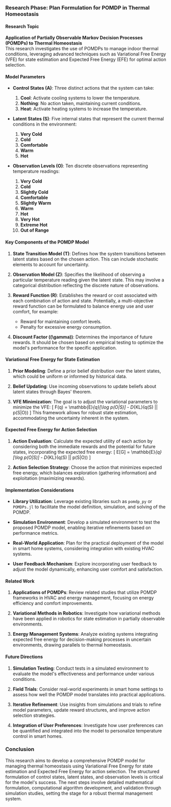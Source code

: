 ### Research Phase: Plan Formulation for POMDP in Thermal Homeostasis

#### Research Topic
**Application of Partially Observable Markov Decision Processes (POMDPs) to Thermal Homeostasis**  
This research investigates the use of POMDPs to manage indoor thermal conditions, leveraging advanced techniques such as Variational Free Energy (VFE) for state estimation and Expected Free Energy (EFE) for optimal action selection.

#### Model Parameters
- **Control States (A)**: Three distinct actions that the system can take:
  1. **Cool**: Activate cooling systems to lower the temperature.
  2. **Nothing**: No action taken, maintaining current conditions.
  3. **Heat**: Activate heating systems to increase the temperature.

- **Latent States (S)**: Five internal states that represent the current thermal conditions in the environment:
  1. **Very Cold**
  2. **Cold**
  3. **Comfortable**
  4. **Warm**
  5. **Hot**

- **Observation Levels (O)**: Ten discrete observations representing temperature readings:
  1. **Very Cold**
  2. **Cold**
  3. **Slightly Cold**
  4. **Comfortable**
  5. **Slightly Warm**
  6. **Warm**
  7. **Hot**
  8. **Very Hot**
  9. **Extreme Hot**
  10. **Out of Range**

#### Key Components of the POMDP Model
1. **State Transition Model (T)**: Defines how the system transitions between latent states based on the chosen action. This can include stochastic elements to account for uncertainty.
  
2. **Observation Model (Z)**: Specifies the likelihood of observing a particular temperature reading given the latent state. This may involve a categorical distribution reflecting the discrete nature of observations.

3. **Reward Function (R)**: Establishes the reward or cost associated with each combination of action and state. Potentially, a multi-objective reward function can be formulated to balance energy use and user comfort, for example:
   - Reward for maintaining comfort levels.
   - Penalty for excessive energy consumption.

4. **Discount Factor (\(\gamma\))**: Determines the importance of future rewards. It should be chosen based on empirical testing to optimize the model's performance for the specific application.

#### Variational Free Energy for State Estimation
1. **Prior Modeling**: Define a prior belief distribution over the latent states, which could be uniform or informed by historical data.
  
2. **Belief Updating**: Use incoming observations to update beliefs about latent states through Bayes' theorem.

3. **VFE Minimization**: The goal is to adjust the variational parameters to minimize the VFE:
   \[
   F(q) = \mathbb{E}_{q}[\log p(O|S)] - D_{KL}(q(S) || p(S|O))
   \]
   This framework allows for robust state estimation, accommodating the uncertainty inherent in the system.

#### Expected Free Energy for Action Selection
1. **Action Evaluation**: Calculate the expected utility of each action by considering both the immediate rewards and the potential for future states, incorporating the expected free energy:
   \[
   E[G] = \mathbb{E}_{q}[\log p(O|S)] - D_{KL}(q(S) || p(S|O))
   \]
  
2. **Action Selection Strategy**: Choose the action that minimizes expected free energy, which balances exploration (gathering information) and exploitation (maximizing rewards).

#### Implementation Considerations
- **Library Utilization**: Leverage existing libraries such as `pomdp_py` or `POMDPs.jl` to facilitate the model definition, simulation, and solving of the POMDP.
  
- **Simulation Environment**: Develop a simulated environment to test the proposed POMDP model, enabling iterative refinements based on performance metrics.

- **Real-World Application**: Plan for the practical deployment of the model in smart home systems, considering integration with existing HVAC systems.

- **User Feedback Mechanism**: Explore incorporating user feedback to adjust the model dynamically, enhancing user comfort and satisfaction.

#### Related Work
1. **Applications of POMDPs**: Review related studies that utilize POMDP frameworks in HVAC and energy management, focusing on energy efficiency and comfort improvements.
  
2. **Variational Methods in Robotics**: Investigate how variational methods have been applied in robotics for state estimation in partially observable environments.

3. **Energy Management Systems**: Analyze existing systems integrating expected free energy for decision-making processes in uncertain environments, drawing parallels to thermal homeostasis.

#### Future Directions
1. **Simulation Testing**: Conduct tests in a simulated environment to evaluate the model's effectiveness and performance under various conditions.
  
2. **Field Trials**: Consider real-world experiments in smart home settings to assess how well the POMDP model translates into practical applications.

3. **Iterative Refinement**: Use insights from simulations and trials to refine model parameters, update reward structures, and improve action selection strategies.

4. **Integration of User Preferences**: Investigate how user preferences can be quantified and integrated into the model to personalize temperature control in smart homes.

### Conclusion
This research aims to develop a comprehensive POMDP model for managing thermal homeostasis using Variational Free Energy for state estimation and Expected Free Energy for action selection. The structured formulation of control states, latent states, and observation levels is critical for the model's success. The next steps involve detailed mathematical formulation, computational algorithm development, and validation through simulation studies, setting the stage for a robust thermal management system.
